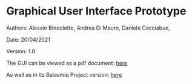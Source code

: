 # Graphical User Interface Prototype  

Authors: Alessio Bincoletto, Andrea Di Mauro, Daniele Cacciabue,

Date: 20/04/2021

Version: 1.0

The GUI can be viewed as a pdf document: [here](../files/GUI-Related%20files/EZShopGUI.pdf)

As well as in its Balasmiq Project version: [here](../files/GUI-Related%20files/EZProjectGUI.bmpr)



